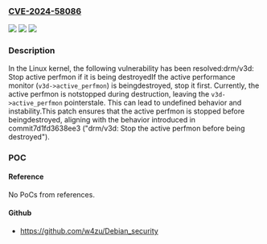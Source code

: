 ### [CVE-2024-58086](https://cve.mitre.org/cgi-bin/cvename.cgi?name=CVE-2024-58086)
![](https://img.shields.io/static/v1?label=Product&message=Linux&color=blue)
![](https://img.shields.io/static/v1?label=Version&message=26a4dc29b74a137f45665089f6d3d633fcc9b662%3C%2022e19c8c5f6b709f4ae40227392a30d57bac187d%20&color=brighgreen)
![](https://img.shields.io/static/v1?label=Vulnerability&message=n%2Fa&color=brighgreen)

### Description

In the Linux kernel, the following vulnerability has been resolved:drm/v3d: Stop active perfmon if it is being destroyedIf the active performance monitor (`v3d->active_perfmon`) is beingdestroyed, stop it first. Currently, the active perfmon is notstopped during destruction, leaving the `v3d->active_perfmon` pointerstale. This can lead to undefined behavior and instability.This patch ensures that the active perfmon is stopped before beingdestroyed, aligning with the behavior introduced in commit7d1fd3638ee3 ("drm/v3d: Stop the active perfmon before being destroyed").

### POC

#### Reference
No PoCs from references.

#### Github
- https://github.com/w4zu/Debian_security

